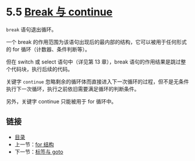 # 5.5 [Break 与 continue](https://github.com/Unknwon/the-way-to-go_ZH_CN/blob/master/eBook/05.5.md)

`break` 语句退出循环。

一个 break 的作用范围为该语句出现后的最内部的结构，它可以被用于任何形式的 for 循环（计数器、条件判断等）。

但在 switch 或 select 语句中（详见第 13 章），break 语句的作用结果是跳过整个代码块，执行后续的代码。

关键字 `continue` 忽略剩余的循环体而直接进入下一次循环的过程，但不是无条件执行下一次循环，执行之前依旧需要满足循环的判断条件。

另外，关键字 continue 只能被用于 for 循环中。

## 链接

- [目录](directory.md)
- 上一节：[for 结构](05.4.md)
- 下一节：[标签与 goto](05.6.md)